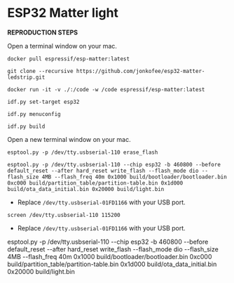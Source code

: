 # ESP32 Matter light

<b>REPRODUCTION STEPS</b>

Open a terminal window on your mac.

```
docker pull espressif/esp-matter:latest
```
```
git clone --recursive https://github.com/jonkofee/esp32-matter-ledstrip.git
```
```
docker run -it -v ./:/code -w /code espressif/esp-matter:latest
```
```
idf.py set-target esp32
```
```
idf.py menuconfig
```
```
idf.py build
```
Open a new terminal window on your mac.
```
esptool.py -p /dev/tty.usbserial-110 erase_flash
```
```
esptool.py -p /dev/tty.usbserial-110 --chip esp32 -b 460800 --before default_reset --after hard_reset write_flash --flash_mode dio --flash_size 4MB --flash_freq 40m 0x1000 build/bootloader/bootloader.bin 0xc000 build/partition_table/partition-table.bin 0x1d000 build/ota_data_initial.bin 0x20000 build/light.bin
```
- Replace `/dev/tty.usbserial-01FD1166` with your USB port.
```
screen /dev/tty.usbserial-110 115200
```
- Replace `/dev/tty.usbserial-01FD1166` with your USB port.

esptool.py -p /dev/tty.usbserial-110 --chip esp32 -b 460800 --before default_reset --after hard_reset write_flash --flash_mode dio --flash_size 4MB --flash_freq 40m 0x1000 build/bootloader/bootloader.bin 0xc000 build/partition_table/partition-table.bin 0x1d000 build/ota_data_initial.bin 0x20000 build/light.bin

